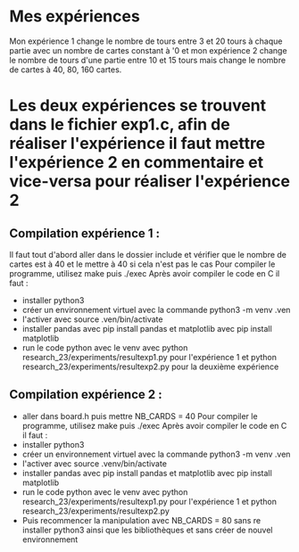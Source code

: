 # Mes expériences 
Mon expérience 1 change le nombre de tours entre 3 et 20 tours à chaque partie avec un nombre de cartes constant à '0 et mon expérience 2 change le nombre de tours d'une partie entre 10 et 15 tours mais change le nombre de cartes à 40, 80, 160 cartes.

# Les deux expériences se trouvent dans le fichier exp1.c, afin de réaliser l'expérience il faut mettre l'expérience 2 en commentaire et vice-versa pour réaliser l'expérience 2

## Compilation expérience 1 :
Il faut tout d'abord aller dans le dossier include et vérifier que le nombre de cartes est à 40 et le mettre à 40 si cela n'est pas le cas 
Pour compiler le programme, utilisez make puis ./exec 
Après avoir compiler le code en C il faut :
- installer python3
- créer un environnement virtuel avec la commande python3 -m venv .ven
- l'activer avec source .ven/bin/activate
- installer pandas avec pip install pandas et matplotlib avec pip install matplotlib
- run le code python avec le venv avec python research_23/experiments/resultexp1.py pour l'expérience 1 et python research_23/experiments/resultexp2.py pour la deuxième expérience

## Compilation expérience 2 : 
- aller dans board.h puis mettre NB_CARDS = 40
Pour compiler le programme, utilisez make puis ./exec 
Après avoir compiler le code en C il faut :
- installer python3
- créer un environnement virtuel avec la commande python3 -m venv .ven
- l'activer avec source .venv/bin/activate
- installer pandas avec pip install pandas et matplotlib avec pip install matplotlib
- run le code python avec le venv avec python research_23/experiments/resultexp1.py pour l'expérience 1 et python research_23/experiments/resultexp2.py
- Puis recommencer la manipulation avec NB_CARDS = 80 sans re installer python3 ainsi que les bibliothèques et sans créer de nouvel environnement 